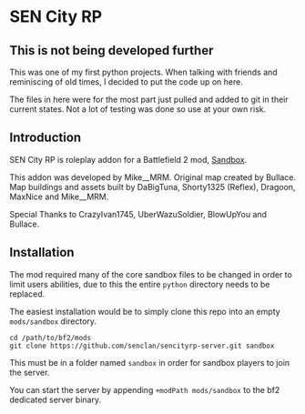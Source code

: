 # SEN City RP

## This is not being developed further

This was one of my first python projects. When talking with friends and
reminiscing of old times, I decided to put the code up on here.

The files in here were for the most part just pulled and added to git in their
current states. Not a lot of testing was done so use at your own risk.

## Introduction

SEN City RP is roleplay addon for a Battlefield 2 mod,
[Sandbox](http://sandboxmod.com).

This addon was developed by Mike__MRM. Original map created by Bullace. Map
buildings and assets built by DaBigTuna, Shorty1325 (Reflex), Dragoon, MaxNice
and Mike__MRM.

Special Thanks to CrazyIvan1745, UberWazuSoldier, BlowUpYou and Bullace.

## Installation

The mod required many of the core sandbox files to be changed in order to limit
users abilities, due to this the entire `python` directory needs to be replaced.

The easiest installation would be to simply clone this repo into an empty
`mods/sandbox` directory.

```
cd /path/to/bf2/mods
git clone https://github.com/senclan/sencityrp-server.git sandbox
```

This must be in a folder named `sandbox` in order for sandbox players to join
the server.

You can start the server by appending `+modPath mods/sandbox` to the bf2
dedicated server binary.


